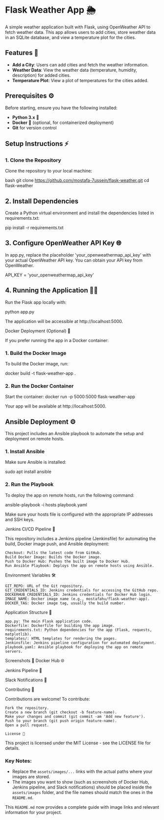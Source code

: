 # Flask Weather App 🌦️

A simple weather application built with Flask, using OpenWeather API to fetch weather data. This app allows users to add cities, store weather data in an SQLite database, and view a temperature plot for the cities.

## Features 🚀

- **Add a City**: Users can add cities and fetch the weather information.
- **Weather Data**: View the weather data (temperature, humidity, description) for added cities.
- **Temperature Plot**: View a plot of temperatures for the cities added.

## Prerequisites ⚙️

Before starting, ensure you have the following installed:

- **Python 3.x** 🐍
- **Docker** 🐋 (optional, for containerized deployment)
- **Git** for version control

## Setup Instructions ⚡

### 1. Clone the Repository

Clone the repository to your local machine:

bash
git clone https://github.com/mostafa-7ussein/flask-weather.git
cd flask-weather



## 2. Install Dependencies

Create a Python virtual environment and install the dependencies listed in requirements.txt:

pip install -r requirements.txt

## 3. Configure OpenWeather API Key 🌐

In app.py, replace the placeholder 'your_openweathermap_api_key' with your actual OpenWeather API key. You can obtain your API key from OpenWeather.

API_KEY = 'your_openweathermap_api_key'

## 4. Running the Application 🏃‍♂️

Run the Flask app locally with:

python app.py

The application will be accessible at http://localhost:5000.

Docker Deployment (Optional) 🐳

If you prefer running the app in a Docker container:

### 1. Build the Docker Image

To build the Docker image, run:

docker build -t flask-weather-app .

### 2. Run the Docker Container

Start the container:
docker run -p 5000:5000 flask-weather-app

Your app will be available at http://localhost:5000.


## Ansible Deployment ⚙️

This project includes an Ansible playbook to automate the setup and deployment on remote hosts.
### 1. Install Ansible

Make sure Ansible is installed:

sudo apt install ansible

### 2. Run the Playbook

To deploy the app on remote hosts, run the following command:

ansible-playbook -i hosts playbook.yaml

Make sure your hosts file is configured with the appropriate IP addresses and SSH keys.

Jenkins CI/CD Pipeline 🔧

This repository includes a Jenkins pipeline (Jenkinsfile) for automating the build, Docker image push, and Ansible deployment:

    Checkout: Pulls the latest code from GitHub.
    Build Docker Image: Builds the Docker image.
    Push to Docker Hub: Pushes the built image to Docker Hub.
    Run Ansible Playbook: Deploys the app on remote hosts using Ansible.

Environment Variables 🛠️

    GIT_REPO: URL of the Git repository.
    GIT_CREDENTIALS_ID: Jenkins credentials for accessing the GitHub repo.
    DOCKERHUB_CREDENTIALS_ID: Jenkins credentials for Docker Hub login.
    IMAGE_NAME: Docker image name (e.g., mostafahu/flask-weather-app).
    DOCKER_TAG: Docker image tag, usually the build number.

Application Structure 📁

    app.py: The main Flask application code.
    Dockerfile: Dockerfile for building the app image.
    requirements.txt: Python dependencies for the app (Flask, requests, matplotlib).
    templates/: HTML templates for rendering the pages.
    Jenkinsfile: Jenkins pipeline configuration for automated deployment.
    playbook.yaml: Ansible playbook for deploying the app on remote servers.

Screenshots 📸
Docker Hub 🌐

Jenkins Pipeline 🔄

Slack Notifications 📲

Contributing 🤝

Contributions are welcome! To contribute:

    Fork the repository.
    Create a new branch (git checkout -b feature-name).
    Make your changes and commit (git commit -am 'Add new feature').
    Push to your branch (git push origin feature-name).
    Open a pull request.

    License 📄

This project is licensed under the MIT License - see the LICENSE file for details.


### Key Notes:
- Replace the `assets/images/...` links with the actual paths where your images are stored.
- The images you want to show (such as screenshots of Docker Hub, Jenkins pipeline, and Slack notifications) should be placed inside the `assets/images` folder, and the file names should match the ones in the `README.md`.

This `README.md` now provides a complete guide with image links and relevant information for your project.
